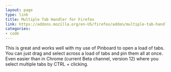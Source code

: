 ```yaml
---
layout: page
type: link
title: Multiple Tab Handler for Firefox
link: https://addons.mozilla.org/en-US/firefox/addon/multiple-tab-handler/ 
categories: 
- code
---
```

This is great and works well with my use of Pinboard to open a load of tabs. You can just drag and select across a load of tabs and pin them all at once. Even easier than in Chrome (current Beta channel, version 12) where you select multiple tabs by CTRL + clicking.

